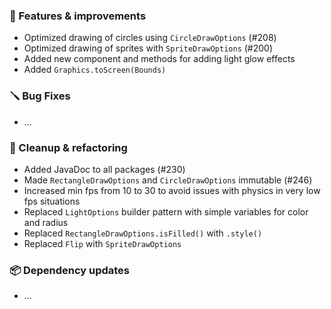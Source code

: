 ### 🚀 Features & improvements

- Optimized drawing of circles using `CircleDrawOptions` (#208)
- Optimized drawing of sprites with `SpriteDrawOptions` (#200)
- Added new component and methods for adding light glow effects
- Added `Graphics.toScreen(Bounds)`

### 🪛 Bug Fixes

- ...

### 🧽 Cleanup & refactoring

- Added JavaDoc to all packages (#230)
- Made `RectangleDrawOptions` and `CircleDrawOptions` immutable (#246)
- Increased min fps from 10 to 30 to avoid issues with physics in very low fps situations
- Replaced `LightOptions` builder pattern with simple variables for color and radius
- Replaced `RectangleDrawOptions.isFilled()` with `.style()`
- Replaced `Flip` with `SpriteDrawOptions`

### 📦 Dependency updates

- ...